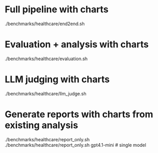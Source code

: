 # Full pipeline with charts
./benchmarks/healthcare/end2end.sh

# Evaluation + analysis with charts  
./benchmarks/healthcare/evaluation.sh

# LLM judging with charts
./benchmarks/healthcare/llm_judge.sh

# Generate reports with charts from existing analysis
./benchmarks/healthcare/report_only.sh
./benchmarks/healthcare/report_only.sh gpt4.1-mini  # single model
